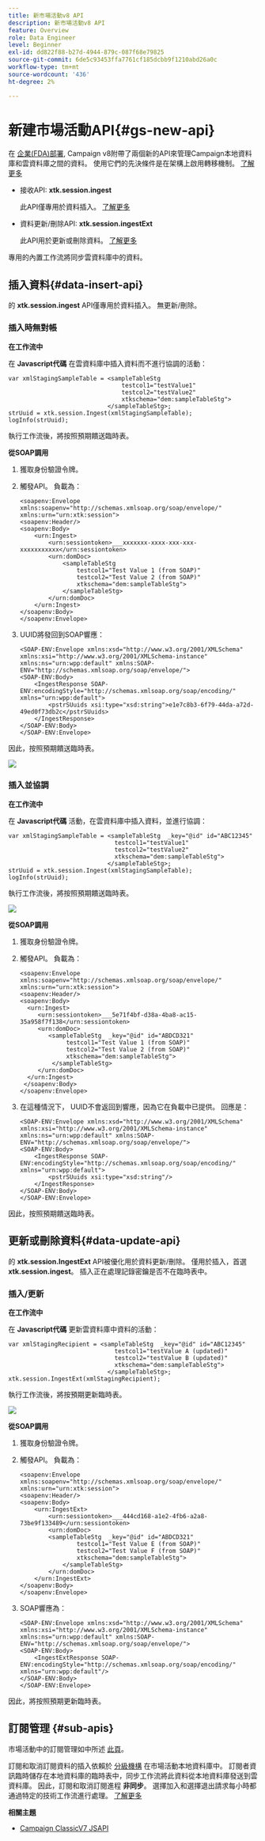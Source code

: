 ```yaml
---
title: 新市場活動v8 API
description: 新市場活動v8 API
feature: Overview
role: Data Engineer
level: Beginner
exl-id: dd822f88-b27d-4944-879c-087f68e79825
source-git-commit: 6de5c93453ffa7761cf185dcbb9f1210abd26a0c
workflow-type: tm+mt
source-wordcount: '436'
ht-degree: 2%

---
```


# 新建市場活動API{#gs-new-api}

在 [企業(FDA)部署](enterprise-deployment.md), Campaign v8附帶了兩個新的API來管理Campaign本地資料庫和雲資料庫之間的資料。 使用它們的先決條件是在架構上啟用轉移機制。 [了解更多](staging.md)

* 接收API: **xtk.session.ingest**

   此API僅專用於資料插入。 [了解更多](#data-insert-api)

* 資料更新/刪除API: **xtk.session.ingestExt**

   此API用於更新或刪除資料。 [了解更多](#data-update-api)

專用的內置工作流將同步雲資料庫中的資料。

## 插入資料{#data-insert-api}

的 **xtk.session.ingest** API僅專用於資料插入。 無更新/刪除。

### 插入時無對帳

**在工作流中**

在 **Javascript代碼** 在雲資料庫中插入資料而不進行協調的活動：

```
var xmlStagingSampleTable = <sampleTableStg
                                testcol1="testValue1"
                                testcol2="testValue2"
                                xtkschema="dem:sampleTableStg">
                            </sampleTableStg>;
strUuid = xtk.session.Ingest(xmlStagingSampleTable);
logInfo(strUuid);
```

執行工作流後，將按照預期饋送臨時表。

**從SOAP調用**

1. 獲取身份驗證令牌。
1. 觸發API。 負載為：

   ```
   <soapenv:Envelope xmlns:soapenv="http://schemas.xmlsoap.org/soap/envelope/" xmlns:urn="urn:xtk:session">
   <soapenv:Header/>
   <soapenv:Body>
       <urn:Ingest>
           <urn:sessiontoken>___xxxxxxx-xxxx-xxx-xxx-xxxxxxxxxxx</urn:sessiontoken>
           <urn:domDoc>
               <sampleTableStg
                   testcol1="Test Value 1 (from SOAP)"
                   testcol2="Test Value 2 (from SOAP)"
                   xtkschema="dem:sampleTableStg">
               </sampleTableStg>
           </urn:domDoc>
       </urn:Ingest>
   </soapenv:Body>
   </soapenv:Envelope>
   ```

1. UUID將發回到SOAP響應：

   ```
   <SOAP-ENV:Envelope xmlns:xsd="http://www.w3.org/2001/XMLSchema" xmlns:xsi="http://www.w3.org/2001/XMLSchema-instance" xmlns:ns="urn:wpp:default" xmlns:SOAP-ENV="http://schemas.xmlsoap.org/soap/envelope/">
   <SOAP-ENV:Body>
       <IngestResponse SOAP-ENV:encodingStyle="http://schemas.xmlsoap.org/soap/encoding/" xmlns="urn:wpp:default">
           <pstrSUuids xsi:type="xsd:string">e1e7c8b3-6f79-44da-a72d-49ed0f73db2c</pstrSUuids>
       </IngestResponse>
   </SOAP-ENV:Body>
   </SOAP-ENV:Envelope>
   ```

因此，按照預期饋送臨時表。

![](assets/no-reconciliation.png)

### 插入並協調

**在工作流中**

在 **Javascript代碼** 活動，在雲資料庫中插入資料，並進行協調：

```
var xmlStagingSampleTable = <sampleTableStg  _key="@id" id="ABC12345"
                              testcol1="testValue1"
                              testcol2="testValue2"
                              xtkschema="dem:sampleTableStg">
                            </sampleTableStg>;         
strUuid = xtk.session.Ingest(xmlStagingSampleTable);
logInfo(strUuid);
```

執行工作流後，將按照預期饋送臨時表。

![](assets/with-reconciliation.png)


**從SOAP調用**

1. 獲取身份驗證令牌。
1. 觸發API。 負載為：

   ```
   <soapenv:Envelope xmlns:soapenv="http://schemas.xmlsoap.org/soap/envelope/" xmlns:urn="urn:xtk:session">
   <soapenv:Header/>
   <soapenv:Body>
     <urn:Ingest>
        <urn:sessiontoken>___5e71f4bf-d38a-4ba8-ac15-35a958f7f138</urn:sessiontoken>
        <urn:domDoc>
           <sampleTableStg  _key="@id" id="ABDCD321"
                testcol1="Test Value 1 (from SOAP)"
                testcol2="Test Value 2 (from SOAP)"
                xtkschema="dem:sampleTableStg">
            </sampleTableStg>
        </urn:domDoc>
     </urn:Ingest>
    </soapenv:Body>
   </soapenv:Envelope>
   ```

1. 在這種情況下， UUID不會返回到響應，因為它在負載中已提供。 回應是：

   ```
   <SOAP-ENV:Envelope xmlns:xsd="http://www.w3.org/2001/XMLSchema" xmlns:xsi="http://www.w3.org/2001/XMLSchema-instance" xmlns:ns="urn:wpp:default" xmlns:SOAP-ENV="http://schemas.xmlsoap.org/soap/envelope/">
   <SOAP-ENV:Body>
       <IngestResponse SOAP-ENV:encodingStyle="http://schemas.xmlsoap.org/soap/encoding/" xmlns="urn:wpp:default">
           <pstrSUuids xsi:type="xsd:string"/>
       </IngestResponse>
   </SOAP-ENV:Body>
   </SOAP-ENV:Envelope>
   ```

因此，按照預期饋送臨時表。

## 更新或刪除資料{#data-update-api}

的 **xtk.session.IngestExt** API被優化用於資料更新/刪除。 僅用於插入，首選 **xtk.session.ingest**。 插入正在處理記錄密鑰是否不在臨時表中。

### 插入/更新

**在工作流中**

在 **Javascript代碼** 更新雲資料庫中資料的活動：

```
var xmlStagingRecipient = <sampleTableStg  _key="@id" id="ABC12345"
                              testcol1="testValue A (updated)"
                              testcol2="testValue B (updated)"
                              xtkschema="dem:sampleTableStg">
                            </sampleTableStg>;
xtk.session.IngestExt(xmlStagingRecipient);
```

執行工作流後，將按預期更新臨時表。

![](assets/updated-data.png)

**從SOAP調用**


1. 獲取身份驗證令牌。
1. 觸發API。 負載為：

   ```
   <soapenv:Envelope xmlns:soapenv="http://schemas.xmlsoap.org/soap/envelope/" xmlns:urn="urn:xtk:session">
   <soapenv:Header/>
   <soapenv:Body>
       <urn:IngestExt>
           <urn:sessiontoken>___444cd168-a1e2-4fb6-a2a8-73be9f133489</urn:sessiontoken>
           <urn:domDoc>
           <sampleTableStg  _key="@id" id="ABDCD321"
                   testcol1="Test Value E (from SOAP)"
                   testcol2="Test Value F (from SOAP)"
                   xtkschema="dem:sampleTableStg">
               </sampleTableStg>
           </urn:domDoc>
       </urn:IngestExt>
   </soapenv:Body>
   </soapenv:Envelope>
   ```

1. SOAP響應為：

   ```
   <SOAP-ENV:Envelope xmlns:xsd="http://www.w3.org/2001/XMLSchema" xmlns:xsi="http://www.w3.org/2001/XMLSchema-instance" xmlns:ns="urn:wpp:default" xmlns:SOAP-ENV="http://schemas.xmlsoap.org/soap/envelope/">
   <SOAP-ENV:Body>
       <IngestExtResponse SOAP-ENV:encodingStyle="http://schemas.xmlsoap.org/soap/encoding/" xmlns="urn:wpp:default"/>
   </SOAP-ENV:Body>
   </SOAP-ENV:Envelope>
   ```

因此，將按照預期更新臨時表。

## 訂閱管理 {#sub-apis}

市場活動中的訂閱管理如中所述 [此頁](../start/subscriptions.md)。

訂閱和取消訂閱資料的插入依賴於 [分級機構](staging.md) 在市場活動本地資料庫中。 訂閱者資訊臨時儲存在本地資料庫的臨時表中，同步工作流將此資料從本地資料庫發送到雲資料庫。 因此，訂閱和取消訂閱進程 **非同步**。 選擇加入和選擇退出請求每小時都通過特定的技術工作流進行處理。 [了解更多](replication.md#tech-wf)


**相關主題**

* [Campaign ClassicV7 JSAPI](https://experienceleague.adobe.com/developer/campaign-api/api/p-1.html)
